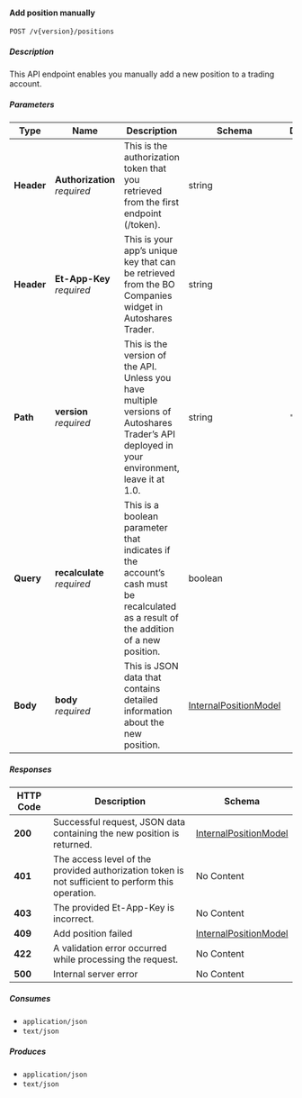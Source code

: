 
<a name="internalpositions_addposition"></a>
#### Add position manually
```
POST /v{version}/positions
```


##### Description
This API endpoint enables you manually add a new position to a trading account.


##### Parameters

|Type|Name|Description|Schema|Default|
|---|---|---|---|---|
|**Header**|**Authorization**  <br>*required*|This is the authorization token that you retrieved from the first endpoint (/token).|string||
|**Header**|**Et-App-Key**  <br>*required*|This is your app’s unique key that can be retrieved from the BO Companies widget in Autoshares Trader.|string||
|**Path**|**version**  <br>*required*|This is the version of the API. Unless you have multiple versions of Autoshares Trader’s API deployed in your environment, leave it at 1.0.|string|`"1"`|
|**Query**|**recalculate**  <br>*required*|This is a boolean parameter that indicates if the account’s cash must be recalculated as a result of the addition of a new position.|boolean||
|**Body**|**body**  <br>*required*|This is JSON data that contains detailed information about the new position.|[InternalPositionModel](#internalpositionmodel)||


##### Responses

|HTTP Code|Description|Schema|
|---|---|---|
|**200**|Successful request, JSON data containing the new position is returned.|[InternalPositionModel](#internalpositionmodel)|
|**401**|The access level of the provided authorization token is not sufficient to perform this operation.|No Content|
|**403**|The provided Et-App-Key is incorrect.|No Content|
|**409**|Add position failed|[InternalPositionModel](#internalpositionmodel)|
|**422**|A validation error occurred while processing the request.|No Content|
|**500**|Internal server error|No Content|


##### Consumes

* `application/json`
* `text/json`


##### Produces

* `application/json`
* `text/json`



